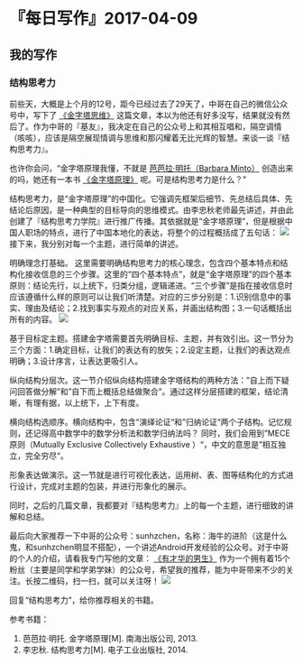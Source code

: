 # 『每日写作』2017-04-09

## 我的写作

### 结构思考力
前些天，大概是上个月的12号，距今已经过去了29天了，中哥在自己的微信公众号中，写下了 [《金字塔思维》](http://mp.weixin.qq.com/s/pZhupBM1lAR70mqgZWu0Vw) 这篇文章，本以为他还有好多没写，结果就没有然后了。作为中哥的『基友』，我决定在自己的公众号上和其相互唱和，隔空调情（咳咳），应该是隔空展现情调与思维和那闪耀着无比光辉的智慧。来谈一谈『结构思考力』。

也许你会问，“金字塔原理我懂，不就是 [芭芭拉·明托（Barbara Minto）](http://t.im/1cof4) 创造出来的吗，她还有一本书 [《金字塔原理》](https://book.douban.com/subject/25935981/) 呢。可是结构思考力是什么？”

结构思考力，是“金字塔原理”的中国化。它强调先框架后细节、先总结后具体、先结论后原因，是一种典型的目标导向的思维模式。由李忠秋老师最先讲述，并由此创建了『结构思考力学院』进行推广传播。其依据就是“金字塔原理”，但是根据中国人职场的特点，进行了中国本地化的表达，将整个的过程概括成了五句话：
![](http://onl2229ns.bkt.clouddn.com/dailywritingin2017/_image/%E7%BB%93%E6%9E%84%E6%80%9D%E8%80%83%E5%8A%9B.png)
接下来，我分别对每一个主题，进行简单的讲述。

明确理念打基础。 这里需要明确结构思考力的核心理念，包含四个基本特点和结构化接收信息的三个步骤。这里的“四个基本特点”，就是“金字塔原理”的四个基本原则：结论先行，以上统下，归类分组，逻辑递进。“三个步骤”是指在接收信息时应该遵循什么样的原则可以让我们听清楚。对应的三步分别是：1.识别信息中的事实、理由及结论；2.找到事实与观点的对应关系，并画出结构图；3.一句话概括出所有的内容。
![](http://onl2229ns.bkt.clouddn.com/dailywritingin2017/_image/%E5%9B%9B%E4%B8%AA%E5%9F%BA%E6%9C%AC%E7%89%B9%E7%82%B9.jpeg)

基于目标定主题。搭建金字塔需要首先明确目标、主题，并有效引出。这一节分为三个方面：1.确定目标，让我们的表达有的放矢；2.设定主题，让我们的表达观点明确；3.设计序言，让表达更吸引人。

纵向结构分层次。这一节介绍纵向结构搭建金字塔结构的两种方法：”自上而下疑问回答做分解”和”自下而上概括总结做聚合”。通过这样分层搭建的框架，结论清晰，有理有据，以上统下，上下有度。

横向结构选顺序。横向结构中，包含“演绎论证“和”归纳论证“两个子结构。记忆规则，还记得高中数学中的数学分析法和数学归纳法吗？ 同时，我们会用到”MECE原则（Mutually Exclusive Collectively Exhaustive ）“，中文的意思是”相互独立，完全穷尽“。

形象表达做演示。这一节就是进行可视化表达，运用树、表、图等结构化的方式进行设计，完成对主题的包装，并进行形象化的展示。

同时，之后的几篇文章，我都要对『结构思考力』上的每一个主题，进行细致的讲解和总结。

最后向大家推荐一下中哥的公众号：sunhzchen，名称：海牛的进阶（这是什么鬼，和sunhzchen明显不搭配），一个讲述Android开发经验的公众号。对于中哥的个人的介绍，请看我专门写他的文章： [《有才华的男生》](http://mp.weixin.qq.com/s/gzCkkdFRK93PogwPEqZmYg)  作为一个拥有着15个粉丝（主要是同学和学弟学妹）的公众号，希望我的推荐，能为中哥带来不少的关注。长按二维码，扫一扫，就可以关注呀！
![](http://onl2229ns.bkt.clouddn.com/dailywritingin2017/_image/%E4%B8%AD%E5%93%A5%E5%85%AC%E4%BC%97%E5%8F%B7%E5%9B%BE%E7%89%87.jpeg)

回复“结构思考力”，给你推荐相关的书籍。


参考书籍：
1. 芭芭拉·明托. 金字塔原理[M]. 南海出版公司, 2013.
2. 李忠秋. 结构思考力[M]. 电子工业出版社, 2014.